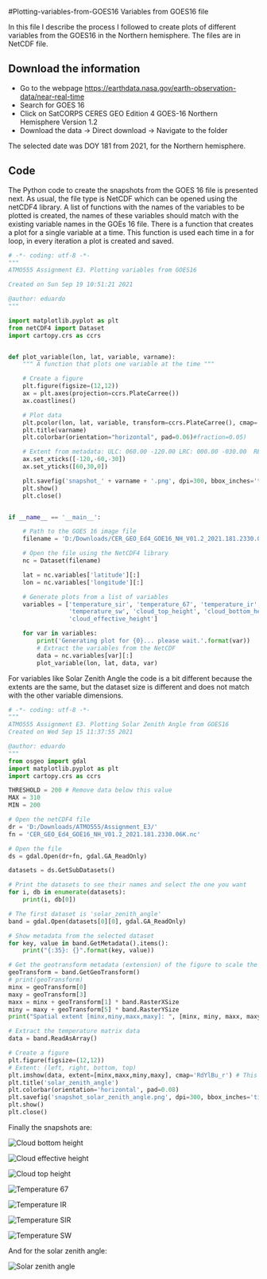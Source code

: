 #Plotting-variables-from-GOES16
Variables from GOES16 file

In this file I describe the process I followed to create plots of different variables from
the GOES16 in the Northern hemisphere. The files are in NetCDF file.

## Download the information
* Go to the webpage <https://earthdata.nasa.gov/earth-observation-data/near-real-time>
* Search for GOES 16
* Click on SatCORPS CERES GEO Edition 4 GOES-16 Northern Hemisphere Version 1.2
* Download the data -> Direct download -> Navigate to the folder

The selected date was DOY 181 from 2021, for the Northern hemisphere.

## Code

The Python code to create the snapshots from the GOES 16 file is presented next.
As usual, the file type is NetCDF which can be opened using the netCDF4 library.
A list of functions with the names of the variables to be plotted is created, the
names of these variables should match with the existing variable names in the GOEs 16 file.
There is a function that creates a plot for a single variable at a time. This function
is used each time in a for loop, in every iteration a plot is created and saved.

```Python
# -*- coding: utf-8 -*-
"""
ATMO555 Assignment E3. Plotting variables from GOES16

Created on Sun Sep 19 10:51:21 2021

@author: eduardo
"""

import matplotlib.pyplot as plt
from netCDF4 import Dataset
import cartopy.crs as ccrs


def plot_variable(lon, lat, variable, varname):
    """ A function that plots one variable at the time """

    # Create a figure
    plt.figure(figsize=(12,12))
    ax = plt.axes(projection=ccrs.PlateCarree())
    ax.coastlines()

    # Plot data
    plt.pcolor(lon, lat, variable, transform=ccrs.PlateCarree(), cmap='RdYlBu_r')
    plt.title(varname)
    plt.colorbar(orientation="horizontal", pad=0.06)#fraction=0.05)

    # Extent from metadata: ULC: 060.00 -120.00 LRC: 000.00 -030.00  RES:1.00 1.0
    ax.set_xticks([-120,-60,-30])
    ax.set_yticks([60,30,0])

    plt.savefig('snapshot_' + varname + '.png', dpi=300, bbox_inches='tight')
    plt.show()
    plt.close()


if __name__ == '__main__':

    # Path to the GOES 16 image file
    filename = 'D:/Downloads/CER_GEO_Ed4_GOE16_NH_V01.2_2021.181.2330.06K.nc'

    # Open the file using the NetCDF4 library
    nc = Dataset(filename)

    lat = nc.variables['latitude'][:]
    lon = nc.variables['longitude'][:]

    # Generate plots from a list of variables
    variables = ['temperature_sir', 'temperature_67', 'temperature_ir',
                 'temperature_sw', 'cloud_top_height', 'cloud_bottom_height',
                 'cloud_effective_height']

    for var in variables:
        print('Generating plot for {0}... please wait.'.format(var))
        # Extract the variables from the NetCDF
        data = nc.variables[var][:]
        plot_variable(lon, lat, data, var)
```

For variables like Solar Zenith Angle the code is a bit different because the extents
are the same, but the dataset size is different and does not match with the other
variable dimensions.


```Python
# -*- coding: utf-8 -*-
"""
ATMO555 Assignment E3. Plotting Solar Zenith Angle from GOES16
Created on Wed Sep 15 11:37:55 2021

@author: eduardo
"""
from osgeo import gdal
import matplotlib.pyplot as plt
import cartopy.crs as ccrs

THRESHOLD = 200 # Remove data below this value
MAX = 310
MIN = 200

# Open the netCDF4 file
dr = 'D:/Downloads/ATMO555/Assignment_E3/'
fn = 'CER_GEO_Ed4_GOE16_NH_V01.2_2021.181.2330.06K.nc'

# Open the file
ds = gdal.Open(dr+fn, gdal.GA_ReadOnly)

datasets = ds.GetSubDatasets()

# Print the datasets to see their names and select the one you want
for i, db in enumerate(datasets):
    print(i, db[0])

# The first dataset is 'solar_zenith_angle'
band = gdal.Open(datasets[0][0], gdal.GA_ReadOnly)

# Show metadata from the selected dataset
for key, value in band.GetMetadata().items():
    print("{:35}: {}".format(key, value))

# Get the geotransform metadata (extension) of the figure to scale the figure
geoTransform = band.GetGeoTransform()
# print(geoTransform)
minx = geoTransform[0]
maxy = geoTransform[3]
maxx = minx + geoTransform[1] * band.RasterXSize
miny = maxy + geoTransform[5] * band.RasterYSize
print("Spatial extent [minx,miny,maxx,maxy]: ", [minx, miny, maxx, maxy])

# Extract the temperature matrix data
data = band.ReadAsArray()

# Create a figure
plt.figure(figsize=(12,12))
# Extent: (left, right, bottom, top)
plt.imshow(data, extent=[minx,maxx,miny,maxy], cmap='RdYlBu_r') # This has two times: 0 or 1
plt.title('solar_zenith_angle')
plt.colorbar(orientation='horizontal', pad=0.08)
plt.savefig('snapshot_solar_zenith_angle.png', dpi=300, bbox_inches='tight')
plt.show()
plt.close()
```

Finally the snapshots are:

![Cloud bottom height](snapshot_cloud_bottom_height.png)

![Cloud effective height](snapshot_cloud_effective_height.png)

![Cloud top height](snapshot_cloud_top_height.png)

![Temperature 67](snapshot_temperature_67.png)

![Temperature IR](snapshot_temperature_ir.png)

![Temperature SIR](snapshot_temperature_sir.png)

![Temperature SW](snapshot_temperature_sw.png)

And for the solar zenith angle:

![Solar zenith angle](snapshot_solar_zenith_angle.png)

